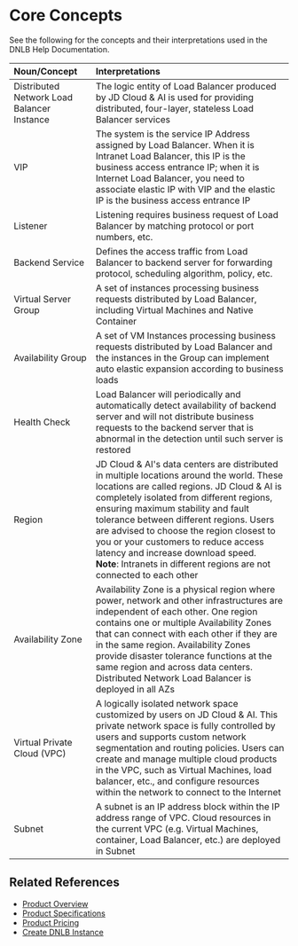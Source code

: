# Core Concepts
See the following for the concepts and their interpretations used in the DNLB Help Documentation.

| Noun/Concept | Interpretations |
| :- | :- |
| Distributed Network Load Balancer Instance | The logic entity of Load Balancer produced by JD Cloud & AI is used for providing distributed, four-layer, stateless Load Balancer services|
| VIP | The system is the service IP Address assigned by Load Balancer. When it is Intranet Load Balancer, this IP is the business access entrance IP; when it is Internet Load Balancer, you need to associate elastic IP with VIP and the elastic IP is the business access entrance IP|
| Listener | Listening requires business request of Load Balancer by matching protocol or port numbers, etc.|
| Backend Service | Defines the access traffic from Load Balancer to backend server for forwarding protocol, scheduling algorithm, policy, etc.|
| Virtual Server Group |A set of instances processing business requests distributed by Load Balancer, including Virtual Machines and Native Container|
|Availability Group|A set of VM Instances processing business requests distributed by Load Balancer and the instances in the Group can implement auto elastic expansion according to business loads|
| Health Check | Load Balancer will periodically and automatically detect availability of backend server and will not distribute business requests to the backend server that is abnormal in the detection until such server is restored|
| Region | JD Cloud & AI's data centers are distributed in multiple locations around the world. These locations are called regions. JD Cloud & AI is completely isolated from different regions, ensuring maximum stability and fault tolerance between different regions. Users are advised to choose the region closest to you or your customers to reduce access latency and increase download speed. <br /> **Note**: Intranets in different regions are not connected to each other|
| Availability Zone | Availability Zone is a physical region where power, network and other infrastructures are independent of each other. One region contains one or multiple Availability Zones that can connect with each other if they are in the same region. Availability Zones provide disaster tolerance functions at the same region and across data centers. Distributed Network Load Balancer is deployed in all AZs|
| Virtual Private Cloud (VPC) | A logically isolated network space customized by users on JD Cloud & AI. This private network space is fully controlled by users and supports custom network segmentation and routing policies. Users can create and manage multiple cloud products in the VPC, such as Virtual Machines, load balancer, etc., and configure resources within the network to connect to the Internet |
| Subnet | A subnet is an IP address block within the IP address range of VPC. Cloud resources in the current VPC (e.g. Virtual Machines, container, Load Balancer, etc.) are deployed in Subnet|


## Related References

- [Product Overview](../Introduction/Product-Overview.md)
- [Product Specifications](../Introduction/Specifications.md)
- [Product Pricing](../Pricing/Billing-Overview.md)
- [Create DNLB Instance](../Getting-Started/Create-Instance.md)

